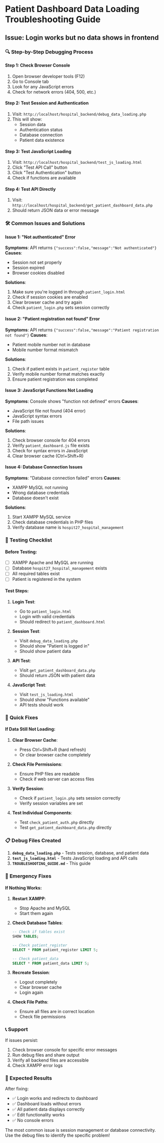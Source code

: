 # Patient Dashboard Data Loading Troubleshooting Guide

## Issue: Login works but no data shows in frontend

### 🔍 **Step-by-Step Debugging Process**

#### **Step 1: Check Browser Console**
1. Open browser developer tools (F12)
2. Go to Console tab
3. Look for any JavaScript errors
4. Check for network errors (404, 500, etc.)

#### **Step 2: Test Session and Authentication**
1. Visit: `http://localhost/hospital_backend/debug_data_loading.php`
2. This will show:
   - Session data
   - Authentication status
   - Database connection
   - Patient data existence

#### **Step 3: Test JavaScript Loading**
1. Visit: `http://localhost/hospital_backend/test_js_loading.html`
2. Click "Test API Call" button
3. Click "Test Authentication" button
4. Check if functions are available

#### **Step 4: Test API Directly**
1. Visit: `http://localhost/hospital_backend/get_patient_dashboard_data.php`
2. Should return JSON data or error message

### 🛠️ **Common Issues and Solutions**

#### **Issue 1: "Not authenticated" Error**
**Symptoms**: API returns `{"success":false,"message":"Not authenticated"}`
**Causes**:
- Session not set properly
- Session expired
- Browser cookies disabled

**Solutions**:
1. Make sure you're logged in through `patient_login.html`
2. Check if session cookies are enabled
3. Clear browser cache and try again
4. Check `patient_login.php` sets session correctly

#### **Issue 2: "Patient registration not found" Error**
**Symptoms**: API returns `{"success":false,"message":"Patient registration not found"}`
**Causes**:
- Patient mobile number not in database
- Mobile number format mismatch

**Solutions**:
1. Check if patient exists in `patient_register` table
2. Verify mobile number format matches exactly
3. Ensure patient registration was completed

#### **Issue 3: JavaScript Functions Not Loading**
**Symptoms**: Console shows "function not defined" errors
**Causes**:
- JavaScript file not found (404 error)
- JavaScript syntax errors
- File path issues

**Solutions**:
1. Check browser console for 404 errors
2. Verify `patient_dashboard.js` file exists
3. Check for syntax errors in JavaScript
4. Clear browser cache (Ctrl+Shift+R)

#### **Issue 4: Database Connection Issues**
**Symptoms**: "Database connection failed" errors
**Causes**:
- XAMPP MySQL not running
- Wrong database credentials
- Database doesn't exist

**Solutions**:
1. Start XAMPP MySQL service
2. Check database credentials in PHP files
3. Verify database name is `hospit27_hospital_management`

### 🧪 **Testing Checklist**

#### **Before Testing:**
- [ ] XAMPP Apache and MySQL are running
- [ ] Database `hospit27_hospital_management` exists
- [ ] All required tables exist
- [ ] Patient is registered in the system

#### **Test Steps:**
1. **Login Test**:
   - Go to `patient_login.html`
   - Login with valid credentials
   - Should redirect to `patient_dashboard.html`

2. **Session Test**:
   - Visit `debug_data_loading.php`
   - Should show "Patient is logged in"
   - Should show patient data

3. **API Test**:
   - Visit `get_patient_dashboard_data.php`
   - Should return JSON with patient data

4. **JavaScript Test**:
   - Visit `test_js_loading.html`
   - Should show "Functions available"
   - API tests should work

### 🔧 **Quick Fixes**

#### **If Data Still Not Loading:**

1. **Clear Browser Cache**:
   - Press Ctrl+Shift+R (hard refresh)
   - Or clear browser cache completely

2. **Check File Permissions**:
   - Ensure PHP files are readable
   - Check if web server can access files

3. **Verify Session**:
   - Check if `patient_login.php` sets session correctly
   - Verify session variables are set

4. **Test Individual Components**:
   - Test `check_patient_auth.php` directly
   - Test `get_patient_dashboard_data.php` directly

### 📋 **Debug Files Created**

1. **`debug_data_loading.php`** - Tests session, database, and patient data
2. **`test_js_loading.html`** - Tests JavaScript loading and API calls
3. **`TROUBLESHOOTING_GUIDE.md`** - This guide

### 🚨 **Emergency Fixes**

#### **If Nothing Works:**

1. **Restart XAMPP**:
   - Stop Apache and MySQL
   - Start them again

2. **Check Database Tables**:
   ```sql
   -- Check if tables exist
   SHOW TABLES;
   
   -- Check patient_register
   SELECT * FROM patient_register LIMIT 5;
   
   -- Check patient_data
   SELECT * FROM patient_data LIMIT 5;
   ```

3. **Recreate Session**:
   - Logout completely
   - Clear browser cache
   - Login again

4. **Check File Paths**:
   - Ensure all files are in correct location
   - Check file permissions

### 📞 **Support**

If issues persist:
1. Check browser console for specific error messages
2. Run debug files and share output
3. Verify all backend files are accessible
4. Check XAMPP error logs

### 🎯 **Expected Results**

After fixing:
- ✅ Login works and redirects to dashboard
- ✅ Dashboard loads without errors
- ✅ All patient data displays correctly
- ✅ Edit functionality works
- ✅ No console errors

The most common issue is session management or database connectivity. Use the debug files to identify the specific problem! 